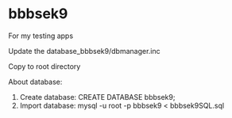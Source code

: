 # bbbsek9
For my testing apps

Update the database_bbbsek9/dbmanager.inc

Copy to root directory

About database:
1) Create database:
   CREATE DATABASE bbbsek9;
3) Import database:
   mysql -u root -p bbbsek9 < bbbsek9SQL.sql 
